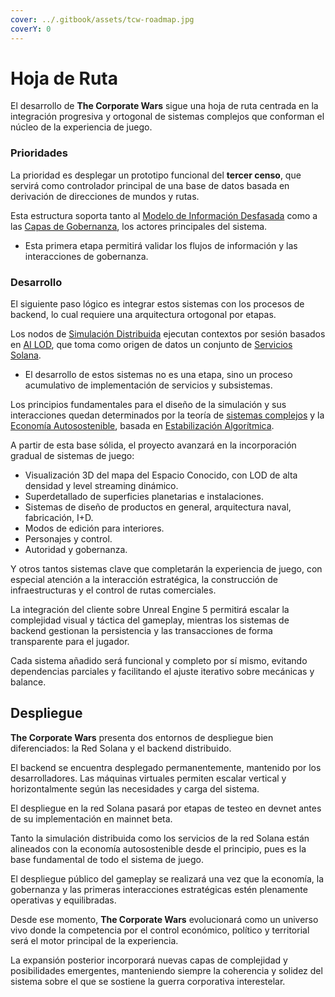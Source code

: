 ```yaml
---
cover: ../.gitbook/assets/tcw-roadmap.jpg
coverY: 0
---
```


# Hoja de Ruta

El desarrollo de **The Corporate Wars** sigue una hoja de ruta centrada en la integración progresiva y ortogonal de sistemas complejos que conforman el núcleo de la experiencia de juego.

### Prioridades

La prioridad es desplegar un prototipo funcional del **tercer censo**, que servirá como controlador principal de una base de datos basada en derivación de direcciones de mundos y rutas.

Esta estructura soporta tanto al [Modelo de Información Desfasada](../technologies/solana-network/outdated-information-model.md) como a las [Capas de Gobernanza](../technologies/solana-network/multilayer-governance.md), los actores principales del sistema.

- Esta primera etapa permitirá validar los flujos de información y las interacciones de gobernanza.

### Desarrollo

El siguiente paso lógico es integrar estos sistemas con los procesos de backend, lo cual requiere una arquitectura ortogonal por etapas.

Los nodos de [Simulación Distribuida](../technologies/backend-server/distributed-simulation.md) ejecutan contextos por sesión basados en [AI LOD](../technologies/backend-server/ai-lod.md), que toma como origen de datos un conjunto de [Servicios Solana](../technologies/backend-server/solana-rpc.md).

- El desarrollo de estos sistemas no es una etapa, sino un proceso acumulativo de implementación de servicios y subsistemas.

Los principios fundamentales para el diseño de la simulación y sus interacciones quedan determinados por la teoría de [sistemas complejos](https://es.wikipedia.org/wiki/Sistema_complejo) y la [Economía Autosostenible](technologies/solana-network/sustainable-economy/README.md), basada en [Estabilización Algorítmica](technologies/solana-network/sustainable-economy/hayek-money.md).

A partir de esta base sólida, el proyecto avanzará en la incorporación gradual de sistemas de juego:

- Visualización 3D del mapa del Espacio Conocido, con LOD de alta densidad y level streaming dinámico.
- Superdetallado de superficies planetarias e instalaciones.
- Sistemas de diseño de productos en general, arquitectura naval, fabricación, I+D.
- Modos de edición para interiores.
- Personajes y control.
- Autoridad y gobernanza.

Y otros tantos sistemas clave que completarán la experiencia de juego, con especial atención a la interacción estratégica, la construcción de infraestructuras y el control de rutas comerciales.

La integración del cliente sobre Unreal Engine 5 permitirá escalar la complejidad visual y táctica del gameplay, mientras los sistemas de backend gestionan la persistencia y las transacciones de forma transparente para el jugador.

Cada sistema añadido será funcional y completo por sí mismo, evitando dependencias parciales y facilitando el ajuste iterativo sobre mecánicas y balance.

## Despliegue

**The Corporate Wars** presenta dos entornos de despliegue bien diferenciados: la Red Solana y el backend distribuido.

El backend se encuentra desplegado permanentemente, mantenido por los desarrolladores. Las máquinas virtuales permiten escalar vertical y horizontalmente según las necesidades y carga del sistema.

El despliegue en la red Solana pasará por etapas de testeo en devnet antes de su implementación en mainnet beta.

Tanto la simulación distribuida como los servicios de la red Solana están alineados con la economía autosostenible desde el principio, pues es la base fundamental de todo el sistema de juego.

El despliegue público del gameplay se realizará una vez que la economía, la gobernanza y las primeras interacciones estratégicas estén plenamente operativas y equilibradas.

Desde ese momento, **The Corporate Wars** evolucionará como un universo vivo donde la competencia por el control económico, político y territorial será el motor principal de la experiencia.

La expansión posterior incorporará nuevas capas de complejidad y posibilidades emergentes, manteniendo siempre la coherencia y solidez del sistema sobre el que se sostiene la guerra corporativa interestelar.
